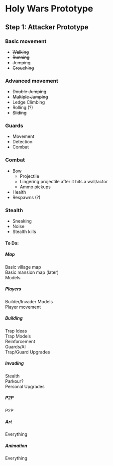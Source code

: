 # Holy Wars Prototype
## Step 1: Attacker Prototype
### Basic movement
 - ~~Walking~~
 - ~~Running~~
 - ~~Jumping~~
 - ~~Crouching~~

### Advanced movement
 - ~~Double Jumping~~
 - ~~Multiple Jumping~~
 - Ledge Climbing
 - Rolling (?)
 - ~~Sliding~~

### Guards
 - Movement
 - Detection
 - Combat

### Combat
 - Bow
   - Projectile
   - Lingering projectile after it hits a wall/actor
   - Ammo pickups
 - Health
 - Respawns (?)

### Stealth
 - Sneaking
 - Noise
 - Stealth kills


#### To Do:
##### Map
Basic village map  
Basic mansion map (later)  
Models


##### Players
Builder/Invader Models  
Player movement


##### Building
Trap Ideas  
Trap Models  
Reinforcement  
Guards/AI  
Trap/Guard Upgrades


##### Invading
Stealth  
Parkour?  
Personal Upgrades

##### P2P
P2P

##### Art
Everything

##### Animation
Everything
